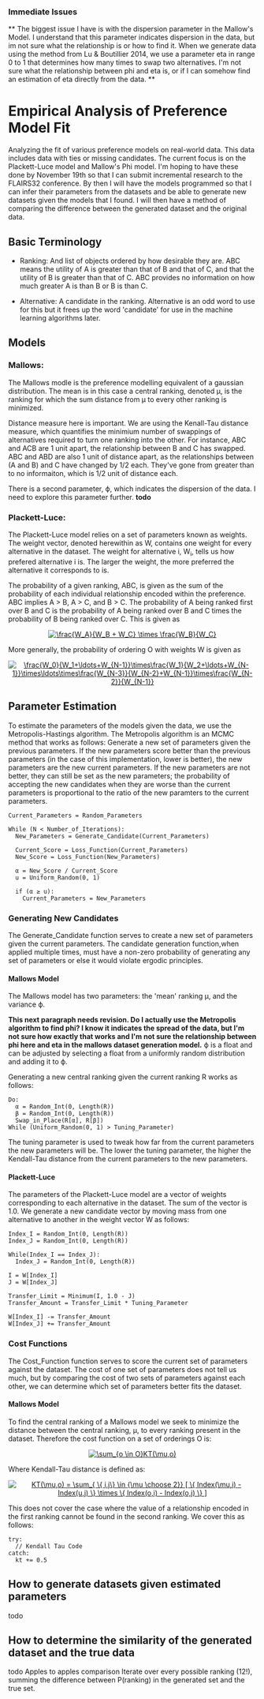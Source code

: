 ### Immediate Issues
**
The biggest issue I have is with the dispersion parameter in the Mallow's Model. I understand that this parameter indicates dispersion in the data, but im not sure what the relationship is or how to find it. When we generate data using the method from Lu & Boutillier 2014, we use a parameter eta in range 0 to 1 that determines how many times to swap two alternatives. I'm not sure what the relationship between phi and eta is, or if I can somehow find an estimation of eta directly from the data. 
**

# Empirical Analysis of Preference Model Fit

Analyzing the fit of various preference models on real-world data. This data includes data with ties or missing candidates.
The current focus is on the Plackett-Luce model and Mallow's Phi model. I'm hoping to have these done by November 19th so that I can submit incremental research to the FLAIRS32 conference. By then I will have the models programmed so that I can infer their parameters from the datasets and be able to generate new datasets given the models that I found. I will then have a method of comparing the difference between the generated dataset and the original data.

## Basic Terminology

* Ranking: And list of objects ordered by how desirable they are. ABC means the utility of A is greater than that of B and that of C, and that the utility of B is greater than that of C. ABC provides no information on how much greater A is than B or B is than C.

* Alternative: A candidate in the ranking. Alternative is an odd word to use for this but it frees up the word 'candidate' for use in the machine learning algorithms later.

## Models

### Mallows:

The Mallows modle is the preference modelling equivalent of a gaussian distribution. The mean is in this case a central ranking, denoted µ, is the ranking for which the sum distance from µ to every other ranking is minimized. 

Distance measure here is important. We are using the Kenall-Tau distance measure, which quantifies the minimium number of swappings of alternatives required to turn one ranking into the other.
For instance, ABC and ACB are 1 unit apart, the relationship between B and C has swapped. ABC and ABD are also 1 unit of distance apart, as the relationships between (A and B) and C have changed by 1/2 each. They've gone from greater than to no informaiton, which is 1/2 unit of distance each.

There is a second parameter, ϕ, which indicates the dispersion of the data. I need to explore this parameter further. **todo**

### Plackett-Luce:

The Plackett-Luce model relies on a set of parameters known as weights. The weight vector, denoted herewithin as W, contains one weight for every alternative in the dataset. The weight for alternative i, W<sub>i</sub>, tells us how prefered alternative i is. The larger the weight, the more preferred the alternative it corresponds to is.

The probability of a given ranking, ABC, is given as the sum of the probability of each individual relationship encoded within the preference. ABC implies A > B, A > C, and B > C. The probability of A being ranked first over B and C is the probability of A being ranked over B and C times the probability of B being ranked over C. This is given as
<p align="center">
  <a href="https://www.codecogs.com/eqnedit.php?latex=\frac{W_A}{W_B&space;&plus;&space;W_C}&space;\times&space;\frac{W_B}  {W_C}" target="_blank"><img src="https://latex.codecogs.com/gif.latex?\frac{W_A}{W_B&space;&plus;&space;W_C}&space;\times&space;\frac{W_B}{W_C}" title="\frac{W_A}{W_B + W_C} \times \frac{W_B}{W_C}" /></a>
</p align="center">
More generally, the probability of ordering O with weights W is given as
<p align="center">
  <a href="https://www.codecogs.com/eqnedit.php?latex=\frac{W_0}{W_1&plus;\ldots&plus;W_{N-1}}\times\frac{W_1}{W_2&plus;\ldots&plus;W_{N-1}}\times\ldots\times\frac{W_{N-3}}{W_{N-2}&plus;W_{N-1}}\times\frac{W_{N-2}}{W_{N-1}}" target="_blank"><img src="https://latex.codecogs.com/gif.latex?\frac{W_0}{W_1&plus;\ldots&plus;W_{N-1}}\times\frac{W_1}{W_2&plus;\ldots&plus;W_{N-1}}\times\ldots\times\frac{W_{N-3}}{W_{N-2}&plus;W_{N-1}}\times\frac{W_{N-2}}{W_{N-1}}" title="\frac{W_0}{W_1+\ldots+W_{N-1}}\times\frac{W_1}{W_2+\ldots+W_{N-1}}\times\ldots\times\frac{W_{N-3}}{W_{N-2}+W_{N-1}}\times\frac{W_{N-2}}{W_{N-1}}" /></a>
</p align="center">

## Parameter Estimation

To estimate the parameters of the models given the data, we use the Metropolis-Hastings algorithm. The Metropolis algorithm is an MCMC method that works as follows: Generate a new set of parameters given the previous parameters. If the new parameters score better than the previous parameters (in the case of this implementation, lower is better), the new parameters are the new current parameters. If the new parameters are not better, they can still be set as the new parameters; the probability of accepting the new candidates when they are worse than the current parameters is proportional to the ratio of the new paramters to the current parameters.

```
Current_Parameters = Random_Parameters

While (N < Number_of_Iterations):
  New_Parameters = Generate_Candidate(Current_Parameters)
  
  Current_Score = Loss_Function(Current_Parameters)
  New_Score = Loss_Function(New_Parameters)
  
  α = New_Score / Current_Score
  u = Uniform_Random(0, 1)
  
  if (α ≥ u):
    Current_Parameters = New_Parameters
```

### Generating New Candidates
The Generate_Candidate function serves to create a new set of parameters given the current parameters. The candidate generation function,when applied multiple times, must have a non-zero probability of generating any set of parameters or else it would violate ergodic principles. 

#### Mallows Model
The Mallows model has two parameters: the 'mean' ranking µ, and the variance ϕ. 

**This next paragraph needs revision. Do I actually use the Metropolis algorithm to find phi? I know it indicates the spread of the data, but I'm not sure how exactly that works and I'm not sure the relationship between phi here and eta in the mallows dataset generation model.**
ϕ is a float and can be adjusted by selecting a float from a uniformly random distribution and adding it to ϕ. 

Generating a new central ranking given the current ranking R works as follows:

```
Do:
  α = Random_Int(0, Length(R))
  β = Random_Int(0, Length(R))
  Swap_in_Place(R[α], R[β])
While (Uniform_Random(0, 1) > Tuning_Parameter)
```

The tuning parameter is used to tweak how far from the current parameters the new parameters will be. The lower the tuning parameter, the higher the Kendall-Tau distance from the current parameters to the new parameters.

#### Plackett-Luce
The parameters of the Plackett-Luce model are a vector of weights corresponding to each alternative in the dataset. The sum of the vector is 1.0. We generate a new candidate vector by moving mass from one alternative to another in the weight vector W as follows:

```
Index_I = Random_Int(0, Length(R))
Index_J = Random_Int(0, Length(R))

While(Index_I == Index_J):
  Index_J = Random_Int(0, Length(R))
  
I = W[Index_I]
J = W[Index_J]

Transfer_Limit = Minimum(I, 1.0 - J)
Transfer_Amount = Transfer_Limit * Tuning_Parameter

W[Index_I] -= Transfer_Amount
W[Index_J] += Transfer_Amount
```

### Cost Functions
The Cost_Function function serves to score the current set of parameters against the dataset. The cost of one set of parameters does not tell us much, but by comparing the cost of two sets of parameters against each other, we can determine which set of parameters better fits the dataset.

#### Mallows Model
To find the central ranking of a Mallows model we seek to minimize the distance between the central ranking, µ, to every ranking present in the dataset. Therefore the cost function on a set of orderings O is:

<p align = "center">
<a href="https://www.codecogs.com/eqnedit.php?latex=\sum_{o&space;\in&space;O}KT(\mu,o)" target="_blank"><img src="https://latex.codecogs.com/gif.latex?\sum_{o&space;\in&space;O}KT(\mu,o)" title="\sum_{o \in O}KT(\mu,o)" /></a>
</p align = "center">

Where Kendall-Tau distance is defined as:
<p align = "center">
<a href="https://www.codecogs.com/eqnedit.php?latex=KT(\mu,o)&space;=&space;\sum_{&space;\{&space;i,j\}&space;\in&space;{\mu&space;\choose&space;2}}&space;[&space;\{&space;Index(\mu,i)&space;-&space;Index(u,j)&space;\}&space;\times&space;\{&space;Index(o,i)&space;-&space;Index(o,j)&space;\}&space;]" target="_blank"><img src="https://latex.codecogs.com/gif.latex?KT(\mu,o)&space;=&space;\sum_{&space;\{&space;i,j\}&space;\in&space;{\mu&space;\choose&space;2}}&space;[&space;\{&space;Index(\mu,i)&space;-&space;Index(u,j)&space;\}&space;\times&space;\{&space;Index(o,i)&space;-&space;Index(o,j)&space;\}&space;]" title="KT(\mu,o) = \sum_{ \{ i,j\} \in {\mu \choose 2}} [ \{ Index(\mu,i) - Index(u,j) \} \times \{ Index(o,i) - Index(o,j) \} ]" /></a>
</p align = "center">

This does not cover the case where the value of a relationship encoded in the first ranking cannot be found in the second ranking. We cover this as follows:
```
try:
  // Kendall Tau Code
catch:
  kt += 0.5
```

## How to generate datasets given estimated parameters
todo
## How to determine the similarity of the generated dataset and the true data
todo
Apples to apples comparison
Iterate over every possible ranking (12!), summing the difference between P(ranking) in the generated set and the true set.










